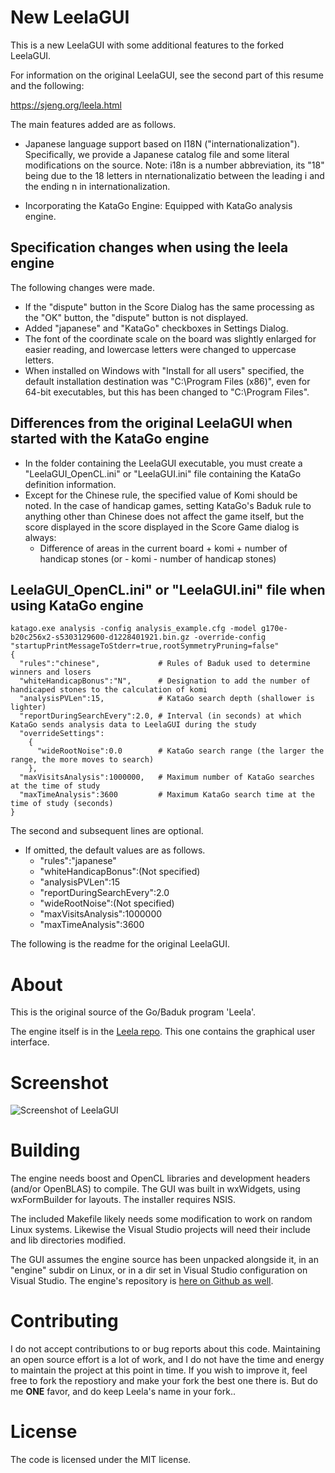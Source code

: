 # New LeelaGUI

This is a new LeelaGUI with some additional features to the forked LeelaGUI.

For information on the original LeelaGUI, see the second part of this resume and the following:

https://sjeng.org/leela.html

The main features added are as follows.

- Japanese language support based on I18N ("internationalization").
  Specifically, we provide a Japanese catalog file and some literal modifications on the source.
  Note: i18n is a number abbreviation, its "18" being due to the 18 letters in nternationalizatio between the leading i and the ending n in internationalization.

- Incorporating the KataGo Engine:
  Equipped with KataGo analysis engine.

## Specification changes when using the leela engine

The following changes were made.
- If the "dispute" button in the Score Dialog has the same processing as the "OK" button, the "dispute" button is not displayed.
- Added "japanese" and "KataGo" checkboxes in Settings Dialog.
- The font of the coordinate scale on the board was slightly enlarged for easier reading, and lowercase letters were changed to uppercase letters.
- When installed on Windows with "Install for all users" specified, the default installation destination was "C:\Program Files (x86)", even for 64-bit executables, but this has been changed to "C:\Program Files".

## Differences from the original LeelaGUI when started with the KataGo engine

- In the folder containing the LeelaGUI executable, you must create a "LeelaGUI_OpenCL.ini" or "LeelaGUI.ini" file containing the KataGo definition information.
- Except for the Chinese rule, the specified value of Komi should be noted. In the case of handicap games, setting KataGo's Baduk rule to anything other than Chinese does not affect the game itself, but the score displayed in the score displayed in the Score Game dialog is always:
	- Difference of areas in the current board + komi + number of handicap stones (or - komi - number of handicap stones) 

## LeelaGUI_OpenCL.ini" or "LeelaGUI.ini" file when using KataGo engine
```
katago.exe analysis -config analysis_example.cfg -model g170e-b20c256x2-s5303129600-d1228401921.bin.gz -override-config "startupPrintMessageToStderr=true,rootSymmetryPruning=false"
{
  "rules":"chinese",             # Rules of Baduk used to determine winners and losers
  "whiteHandicapBonus":"N",      # Designation to add the number of handicaped stones to the calculation of komi
  "analysisPVLen":15,            # KataGo search depth (shallower is lighter)
  "reportDuringSearchEvery":2.0, # Interval (in seconds) at which KataGo sends analysis data to LeelaGUI during the study
  "overrideSettings":
    {
      "wideRootNoise":0.0        # KataGo search range (the larger the range, the more moves to search)
    },
  "maxVisitsAnalysis":1000000,   # Maximum number of KataGo searches at the time of study
  "maxTimeAnalysis":3600         # Maximum KataGo search time at the time of study (seconds)
}
```
The second and subsequent lines are optional.
- If omitted, the default values are as follows.
	+ "rules":"japanese"
	+ "whiteHandicapBonus":(Not specified)
	+ "analysisPVLen":15
	+ "reportDuringSearchEvery":2.0
	+ "wideRootNoise":(Not specified)
	+ "maxVisitsAnalysis":1000000
	+ "maxTimeAnalysis":3600

The following is the readme for the original LeelaGUI.

About
=====

This is the original source of the Go/Baduk program 'Leela'.

The engine itself is in the [Leela repo](https://github.com/gcp/Leela). This one contains the graphical user interface.

Screenshot
==========
![Screenshot of LeelaGUI](https://sjeng.org/leelaviz8.png "Leela")

Building
========

The engine needs boost and OpenCL libraries and development headers (and/or OpenBLAS) to compile. The GUI was built in wxWidgets, using wxFormBuilder for layouts. The installer
requires NSIS.

The included Makefile likely needs some modification to work on random Linux systems. Likewise the Visual Studio projects will need their include and lib directories modified.

The GUI assumes the engine source has been unpacked alongside it, in an "engine" subdir
on Linux, or in a dir set in Visual Studio configuration on Visual Studio. The engine's repository is [here on Github as well](https://github.com/gcp/Leela).

Contributing
============

I do not accept contributions to or bug reports about this code. Maintaining an open source effort is a lot of work, and I do not have the time and energy to maintain the project at this point in time. If you wish to improve it, feel free to fork the repostiory and make your fork the best one there is. But do me **ONE** favor, and do keep Leela's name in your fork..

License
=======

The code is licensed under the MIT license.
